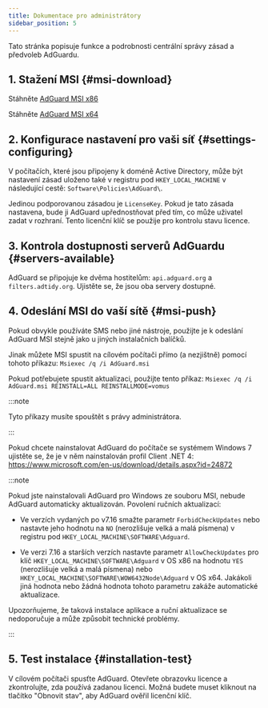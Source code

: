 ```yaml
---
title: Dokumentace pro administrátory
sidebar_position: 5
---
```


Tato stránka popisuje funkce a podrobnosti centrální správy zásad a předvoleb AdGuardu.

## 1. Stažení MSI {#msi-download}

Stáhněte [AdGuard MSI x86](https://cdn.adtidy.org/distr/windows/AdGuard_x86.msi)

Stáhněte [AdGuard MSI x64](https://cdn.adtidy.org/distr/windows/AdGuard_x64.msi)

## 2. Konfigurace nastavení pro vaši síť {#settings-configuring}

V počítačích, které jsou připojeny k doméně Active Directory, může být nastavení zásad uloženo také v registru pod `HKEY_LOCAL_MACHINE` v následující cestě: `Software\Policies\AdGuard\`.

Jedinou podporovanou zásadou je `LicenseKey`. Pokud je tato zásada nastavena, bude ji AdGuard upřednostňovat před tím, co může uživatel zadat v rozhraní. Tento licenční klíč se použije pro kontrolu stavu licence.

## 3. Kontrola dostupnosti serverů AdGuardu {#servers-available}

AdGuard se připojuje ke dvěma hostitelům: `api.adguard.org` a `filters.adtidy.org`. Ujistěte se, že jsou oba servery dostupné.

## 4. Odeslání MSI do vaší sítě {#msi-push}

Pokud obvykle používáte SMS nebo jiné nástroje, použijte je k odeslání AdGuard MSI stejně jako u jiných instalačních balíčků.

Jinak můžete MSI spustit na cílovém počítači přímo (a nezjištně) pomocí tohoto příkazu: `Msiexec /q /i AdGuard.msi`

Pokud potřebujete spustit aktualizaci, použijte tento příkaz: `Msiexec /q /i AdGuard.msi REINSTALL=ALL REINSTALLMODE=vomus`

:::note

Tyto příkazy musíte spouštět s právy administrátora.

:::

Pokud chcete nainstalovat AdGuard do počítače se systémem Windows 7 ujistěte se, že je v něm nainstalován profil Client .NET 4: https://www.microsoft.com/en-us/download/details.aspx?id=24872

:::note

Pokud jste nainstalovali AdGuard pro Windows ze souboru MSI, nebude AdGuard automaticky aktualizován. Povolení ručních aktualizací:

- Ve verzích vydaných po v7.16 smažte parametr `ForbidCheckUpdates` nebo nastavte jeho hodnotu na `NO` (nerozlišuje velká a malá písmena) v registru pod `HKEY_LOCAL_MACHINE\SOFTWARE\Adguard`.

- Ve verzi 7.16 a starších verzích nastavte parametr `AllowCheckUpdates` pro klíč `HKEY_LOCAL_MACHINE\SOFTWARE\Adguard` v OS x86 na hodnotu `YES` (nerozlišuje velká a malá písmena) nebo `HKEY_LOCAL_MACHINE\SOFTWARE\WOW6432Node\Adguard` v OS x64. Jakákoli jiná hodnota nebo žádná hodnota tohoto parametru zakáže automatické aktualizace.

Upozorňujeme, že taková instalace aplikace a ruční aktualizace se nedoporučuje a může způsobit technické problémy.

:::

## 5. Test instalace {#installation-test}

V cílovém počítači spusťte AdGuard. Otevřete obrazovku licence a zkontrolujte, zda používá zadanou licenci. Možná budete muset kliknout na tlačítko "Obnovit stav", aby AdGuard ověřil licenční klíč.
